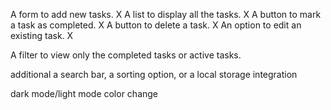 A form to add new tasks. X
A list to display all the tasks. X
A button to mark a task as completed. X
A button to delete a task. X
An option to edit an existing task. X

A filter to view only the completed tasks or active tasks.

additional
a search bar,
a sorting option,
or a local storage integration

dark mode/light mode color change
